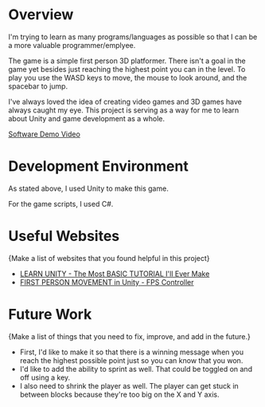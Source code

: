 # Overview

I'm trying to learn as many programs/languages as possible so that I can be a more valuable programmer/emplyee.

The game is a simple first person 3D platformer. There isn't a goal in the game yet besides just reaching the highest point you can in the level. To play you use the WASD keys to move, the mouse to look around, and the spacebar to jump. 

I've always loved the idea of creating video games and 3D games have always caught my eye. This project is serving as a way for me to learn about Unity and game development as a whole. 

[Software Demo Video](http://youtube.link.goes.here)

# Development Environment

As stated above, I used Unity to make this game.

For the game scripts, I used C#.

# Useful Websites

{Make a list of websites that you found helpful in this project}
* [LEARN UNITY - The Most BASIC TUTORIAL I'll Ever Make](https://www.youtube.com/watch?v=pwZpJzpE2lQ&t=4778s&ab_channel=Imphenzia)
* [FIRST PERSON MOVEMENT in Unity - FPS Controller](https://www.youtube.com/watch?v=_QajrabyTJc&ab_channel=Brackeys)

# Future Work

{Make a list of things that you need to fix, improve, and add in the future.}
* First, I'd like to make it so that there is a winning message when you reach the highest possible point just so you can know that you won. 
* I'd like to add the ability to sprint as well. That could be toggled on and off using a key.
* I also need to shrink the player as well. The player can get stuck in between blocks because they're too big on the X and Y axis.
